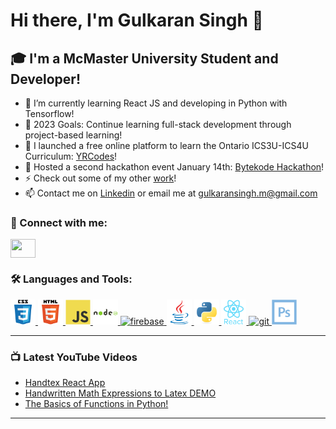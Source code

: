 # Hi there, I'm Gulkaran Singh 👋
## 🎓 I'm a McMaster University Student and Developer!

- 📲 I’m currently learning React JS and developing in Python with Tensorflow!
- 🎯 2023 Goals: Continue learning full-stack development through project-based learning!
- 🍁 I launched a free online platform to learn the Ontario ICS3U-ICS4U Curriculum: [YRCodes][yrcodes]!
- 💪 Hosted a second hackathon event January 14th: [Bytekode Hackathon][hackathon]!
- ⚡ Check out some of my other [work][repos]!
- 📫 Contact me on [Linkedin](linkedin.com/in/gulkaran/) or email me at gulkaransingh.m@gmail.com

### 🔗 Connect with me:

<a href="https://www.linkedin.com/in/gulkaran/" target="blank"><img align="center" src="https://raw.githubusercontent.com/rahuldkjain/github-profile-readme-generator/master/src/images/icons/Social/linked-in-alt.svg" height="30" width="40" /></a>

### 🛠️ Languages and Tools:
<a href="https://www.w3schools.com/css/" target="_blank" rel="noreferrer"> <img src="https://raw.githubusercontent.com/devicons/devicon/master/icons/css3/css3-original-wordmark.svg" alt="css3" width="40" height="40"/> </a> <a href="https://www.w3.org/html/" target="_blank" rel="noreferrer"> <img src="https://raw.githubusercontent.com/devicons/devicon/master/icons/html5/html5-original-wordmark.svg" alt="html5" width="40" height="40"/> </a> <a href="https://developer.mozilla.org/en-US/docs/Web/JavaScript" target="_blank" rel="noreferrer"> <img src="https://raw.githubusercontent.com/devicons/devicon/master/icons/javascript/javascript-original.svg" alt="javascript" width="40" height="40"/> </a> <a href="https://nodejs.org" target="_blank" rel="noreferrer"> <img src="https://raw.githubusercontent.com/devicons/devicon/master/icons/nodejs/nodejs-original-wordmark.svg" alt="nodejs" width="40" height="40"/> </a> <a href="https://firebase.google.com/" target="_blank" rel="noreferrer"> <img src="https://www.vectorlogo.zone/logos/firebase/firebase-icon.svg" alt="firebase" width="40" height="40"/> </a> <a href="https://www.java.com" target="_blank" rel="noreferrer"> <img src="https://raw.githubusercontent.com/devicons/devicon/master/icons/java/java-original.svg" alt="java" width="40" height="40"/> </a> <a href="https://www.python.org" target="_blank" rel="noreferrer"> <img src="https://raw.githubusercontent.com/devicons/devicon/master/icons/python/python-original.svg" alt="python" width="40" height="40"/> </a> <a href="https://reactjs.org/" target="_blank" rel="noreferrer"> <img src="https://raw.githubusercontent.com/devicons/devicon/master/icons/react/react-original-wordmark.svg" alt="react" width="40" height="40"/> </a> <a href="https://git-scm.com/" target="_blank" rel="noreferrer"> <img src="https://www.vectorlogo.zone/logos/git-scm/git-scm-icon.svg" alt="git" width="40" height="40"/> </a> <a href="https://www.photoshop.com/en" target="_blank" rel="noreferrer"> <img src="https://raw.githubusercontent.com/devicons/devicon/master/icons/photoshop/photoshop-line.svg" alt="photoshop" width="40" height="40"/> </a> 

---

### 📺 Latest YouTube Videos

<!-- YOUTUBE:START -->
- [Handtex React App](https://www.youtube.com/watch?v=_6DYXgIuj0o)
- [Handwritten Math Expressions to Latex DEMO](https://www.youtube.com/watch?v=9XZL0-v2ImU)
- [The Basics of Functions in Python!](https://www.youtube.com/watch?v=z6O2MfstMHc)

<!-- YOUTUBE:END -->

---

[hackathon]: https://bytekode.org
[yrcodes]: https://yrcodes.ca
[repos]: https://github.com/gulkaran?tab=repositories
[youtube]: https://www.youtube.com/channel/UCbc177lD4Z2Rx_C8CTGVa2g
[python]: https://www.youtube.com/watch?v=z6O2MfstMHc&list=PLXx0S2Y00GvLJ0Q8ZsI40ISU0Hevkg9bP
